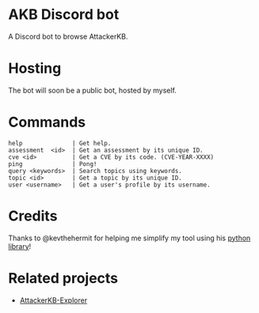 # AKB Discord bot
A Discord bot to browse AttackerKB.

# Hosting
The bot will soon be a public bot, hosted by myself.

# Commands
```
help              | Get help.
assessment  <id>  | Get an assessment by its unique ID.
cve <id>          | Get a CVE by its code. (CVE-YEAR-XXXX)
ping              | Pong!
query <keywords>  | Search topics using keywords.
topic <id>        | Get a topic by its unique ID.
user <username>   | Get a user's profile by its username.
```

# Credits
Thanks to @kevthehermit for helping me simplify my tool using his [python library](https://github.com/kevthehermit/attackerkb-api)!

# Related projects
* [AttackerKB-Explorer](https://github.com/horshark/akb-explorer)

